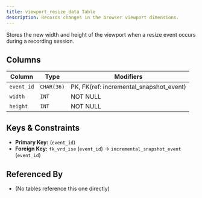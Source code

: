 ```yaml
---
title: viewport_resize_data Table
description: Records changes in the browser viewport dimensions.
---
```


Stores the new width and height of the viewport when a resize event occurs during a recording session.

## Columns

| Column     | Type       | Modifiers                             |
|------------|------------|---------------------------------------|
| `event_id` | `CHAR(36)` | PK, FK(ref: incremental_snapshot_event)| 
| `width`    | `INT`      | NOT NULL                              |
| `height`   | `INT`      | NOT NULL                              |

## Keys & Constraints

- **Primary Key:** (`event_id`)
- **Foreign Key:** `fk_vrd_ise` (`event_id`) -> `incremental_snapshot_event` (`event_id`)

## Referenced By

- (No tables reference this one directly) 